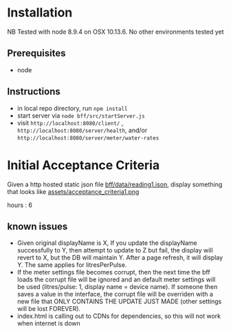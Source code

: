 
# Installation
NB Tested with node 8.9.4 on OSX 10.13.6. No other environments tested yet 

## Prerequisites

* node

## Instructions

* in local repo directory, run `npm install`
* start server via `node bff/src/startServer.js`
* visit `http://localhost:8080/client/` , `http://localhost:8080/server/health`, and/or `http://localhost:8080/server/meter/water-rates`


# Initial Acceptance Criteria

Given a http hosted static json file [bff/data/reading1.json](bff/data/reading1.json), display something that looks like [assets/acceptance_criteria1.png](assets/acceptance_criteria1.png)

hours : 6

## known issues

* Given original displayName is X, If you update the displayName successfully to Y, then attempt to update to Z but fail, the display will revert to X, but the DB will maintain Y. After a page refresh, it will display Y. The same applies for litresPerPulse.
* If the meter settings file becomes corrupt, then the next time the bff loads the corrupt file will be ignored and an default meter settings will be used (litres/pulse: 1, display name = device name). If someone then saves a value in the interface, the corrupt file will be overriden with a new file that ONLY CONTAINS THE UPDATE JUST MADE (other settings will be lost FOREVER).
* index.html is calling out to CDNs for dependencies, so this will not work when internet is down 